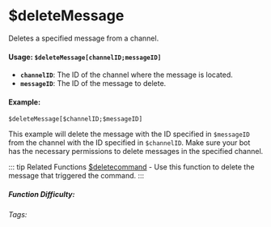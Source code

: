 # $deleteMessage

Deletes a specified message from a channel.

#### Usage: `$deleteMessage[channelID;messageID]`

*   **`channelID`**: The ID of the channel where the message is located.
*   **`messageID`**: The ID of the message to delete.

#### Example:

`$deleteMessage[$channelID;$messageID]`

This example will delete the message with the ID specified in `$messageID` from the channel with the ID specified in `$channelID`.  Make sure your bot has the necessary permissions to delete messages in the specified channel.

::: tip Related Functions
[$deletecommand](../Message/deletecommand.md) -  Use this function to delete the message that triggered the command.
:::

##### Function Difficulty: <Badge type="tip" text="Easy" vertical="middle" />

###### Tags: <Badge type="tip" text="delete message" vertical="middle" /> <Badge type="tip" text="Message" vertical="middle" /> <Badge type="tip" text="delete" vertical="middle" /> <Badge type="tip" text="delete trigger" vertical="middle" />
